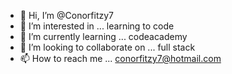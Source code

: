 - 👋 Hi, I’m @Conorfitzy7
- 👀 I’m interested in ... learning to code
- 🌱 I’m currently learning ... codeacademy
- 💞️ I’m looking to collaborate on ... full stack
- 📫 How to reach me ... conorfitzy7@hotmail.com

<!---
Conorfitzy7/Conorfitzy7 is a ✨ special ✨ repository because its `README.md` (this file) appears on your GitHub profile.
You can click the Preview link to take a look at your changes.
--->
